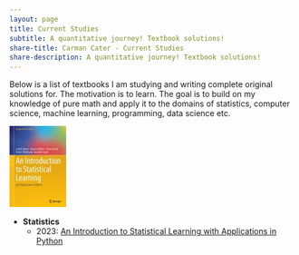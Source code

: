 ```yaml
---
layout: page
title: Current Studies
subtitle: A quantitative journey! Textbook solutions!
share-title: Carman Cater - Current Studies
share-description: A quantitative journey! Textbook solutions!
---
```


Below is a list of textbooks I am studying and writing complete original solutions for. The motivation is to learn. The goal is to build on my knowledge of pure math and apply it to the domains of statistics, computer science, machine learning, programming, data science etc.

[![ISLP](/assets/img/islpThumbnail.jpg)](../ISLP)

- **Statistics**
    - 2023: [An Introduction to Statistical Learning with Applications in Python](ISLP.md)